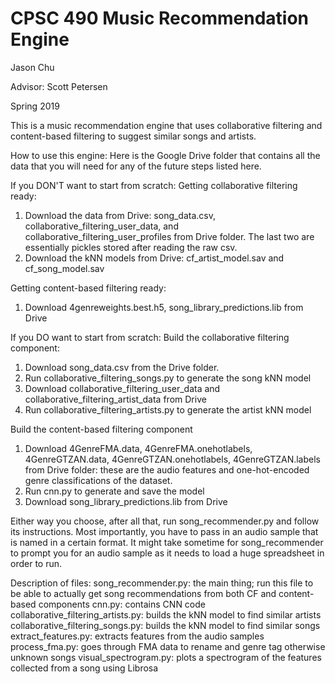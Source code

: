 # CPSC 490 Music Recommendation Engine
Jason Chu

Advisor: Scott Petersen

Spring 2019

This is a music recommendation engine that uses collaborative filtering and content-based filtering to suggest similar songs and artists.

How to use this engine:
Here is the Google Drive folder that contains all the data that you will need for any of the future steps listed here.

If you DON'T want to start from scratch:
Getting collaborative filtering ready:
1) Download the data from Drive: song_data.csv, collaborative_filtering_user_data, and collaborative_filtering_user_profiles from Drive folder. The last two are essentially pickles stored after reading the raw csv.
2) Download the kNN models from Drive: cf_artist_model.sav and cf_song_model.sav

Getting content-based filtering ready:
1) Download 4genreweights.best.h5, song_library_predictions.lib from Drive

If you DO want to start from scratch:
Build the collaborative filtering component:
1) Download song_data.csv from the Drive folder.
2) Run collaborative_filtering_songs.py to generate the song kNN model
3) Download collaborative_filtering_user_data and collaborative_filtering_artist_data from Drive
4) Run collaborative_filtering_artists.py to generate the artist kNN model

Build the content-based filtering component
1) Download 4GenreFMA.data, 4GenreFMA.onehotlabels, 4GenreGTZAN.data, 4GenreGTZAN.onehotlabels, 4GenreGTZAN.labels from Drive folder: these are the audio features and one-hot-encoded genre classifications of the dataset.
2) Run cnn.py to generate and save the model
3) Download song_library_predictions.lib from Drive

Either way you choose, after all that, run song_recommender.py and follow its instructions. Most importantly, you have to pass in an audio sample that is named in a certain format. It might take sometime for song_recommender to prompt you for an audio sample as it needs to load a huge spreadsheet in order to run.

Description of files:
song_recommender.py: the main thing; run this file to be able to actually get song recommendations from both CF and content-based components
cnn.py: contains CNN code
collaborative_filtering_artists.py: builds the kNN model to find similar artists
collaborative_filtering_songs.py: builds the kNN model to find similar songs
extract_features.py: extracts features from the audio samples
process_fma.py: goes through FMA data to rename and genre tag otherwise unknown songs
visual_spectrogram.py: plots a spectrogram of the features collected from a song using Librosa
